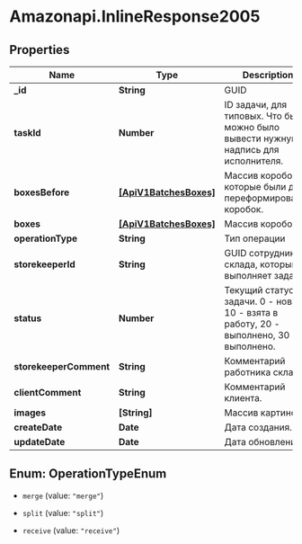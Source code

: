 # Amazonapi.InlineResponse2005

## Properties

Name | Type | Description | Notes
------------ | ------------- | ------------- | -------------
**_id** | **String** | GUID | 
**taskId** | **Number** | ID задачи, для типовых. Что бы можно было вывести нужную надпись для исполнителя. | 
**boxesBefore** | [**[ApiV1BatchesBoxes]**](ApiV1BatchesBoxes.md) | Массив коробок которые были до переформирования коробок. | [optional] 
**boxes** | [**[ApiV1BatchesBoxes]**](ApiV1BatchesBoxes.md) | Массив коробок. | 
**operationType** | **String** | Тип операции | [optional] 
**storekeeperId** | **String** | GUID сотрудника склада, который выполняет задачу. | [optional] 
**status** | **Number** | Текущий статус задачи. 0 - новая, 10 - взята в работу, 20 - выполнено, 30 - не выполнено. | 
**storekeeperComment** | **String** | Комментарий работника склада. | [optional] 
**clientComment** | **String** | Комментарий клиента. | [optional] 
**images** | **[String]** | Массив картинок. | [optional] 
**createDate** | **Date** | Дата создания. | [optional] 
**updateDate** | **Date** | Дата обновления. | [optional] 



## Enum: OperationTypeEnum


* `merge` (value: `"merge"`)

* `split` (value: `"split"`)

* `receive` (value: `"receive"`)





